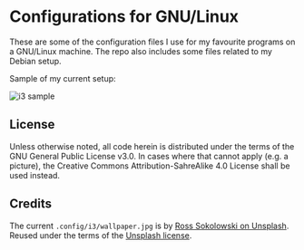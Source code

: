 # Configurations for GNU/Linux

These are some of the configuration files I use for my favourite programs on a GNU/Linux machine. The repo also includes some files related to my Debian setup.

Sample of my current setup:

![i3 sample](https://raw.githubusercontent.com/protesilaos/dotfiles/master/Pictures/i3-sample.png)

## License

Unless otherwise noted, all code herein is distributed under the terms of the GNU General Public License v3.0. In cases where that cannot apply (e.g. a picture), the Creative Commons Attribution-SahreAlike 4.0 License shall be used instead.

## Credits

The current `.config/i3/wallpaper.jpg` is by [Ross Sokolowski on Unsplash](https://unsplash.com/photos/UAFXj9dRpwo). Reused under the terms of the [Unsplash license](https://unsplash.com/license).
